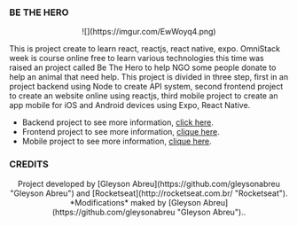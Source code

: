### BE THE HERO
<p align="center">
![](https://imgur.com/EwWoyq4.png)
</p>
This is project create to learn react, reactjs, react native, expo. OmniStack week is course online free to learn various technologies this time was raised an project called Be The Hero to help NGO some people donate to  help an animal that need help.
This project is divided in three step, first in an project backend using Node to create API system, second frontend project to create an website online using reactjs, third mobile project to create an app mobile for iOS and Android devices using Expo, React Native.

- Backend project to see more information, [click here](https://github.com/gleysonabreu/be-the-hero/tree/master/backend "click here").
- Frontend project to see more information, [clique here](https://github.com/gleysonabreu/be-the-hero/tree/master/frontend "clique here").
- Mobile project to see more information, [clique here](https://github.com/gleysonabreu/be-the-hero/tree/master/mobile "clique here").

### CREDITS
<p align="center">
Project developed by [Gleyson Abreu](https://github.com/gleysonabreu "Gleyson Abreu") and [Rocketseat](http://rocketseat.com.br/ "Rocketseat").
*Modifications* maked by [Gleyson Abreu](https://github.com/gleysonabreu "Gleyson Abreu")..
</p>